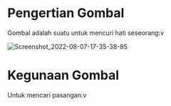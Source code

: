 # Pengertian Gombal
Gombal adalah suatu untuk mencuri hati seseorang:v

![Screenshot_2022-08-07-17-35-38-85](https://user-images.githubusercontent.com/101454769/183287289-4c20c406-8d7e-485b-9bcc-0bd1270694eb.png)

# Kegunaan Gombal
Untuk mencari pasangan:v
